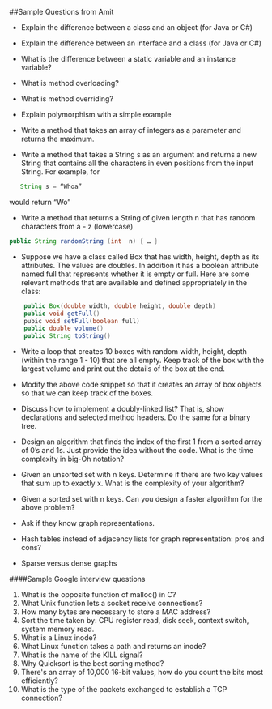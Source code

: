 ﻿##Sample Questions from Amit
* Explain the difference between a class and an object (for Java or C#)
* Explain the difference between an interface and a class (for Java or C#)
* What is the difference between a static variable and an instance variable?
* What is method overloading?
* What is method overriding?
* Explain polymorphism with a simple example




* Write a method that takes an array of integers as a parameter and returns the maximum.


* Write a method that takes a String s as an argument and returns a new String that contains all the characters in even positions from the input String. For example, for
```java
   String s = “Whoa”
```
would return “Wo”

* Write a method that returns a String of given length n that has random characters from a - z (lowercase)
```java
public String randomString (int  n) { … }
```

   * Suppose we have a class called Box that has width, height, depth  as its attributes. The values are doubles. In addition it has a boolean attribute named full that represents whether it is empty or full. Here are some relevant methods that are available and defined appropriately in the class:

```java
    public Box(double width, double height, double depth)
    public void getFull()
    pubic void setFull(boolean full)
    public double volume()
    public String toString()
```

   * Write a loop that creates 10 boxes with random width, height, depth (within the range 1 - 10) that are all empty. Keep track of the box with the largest volume and print out the details of the box at the end.

   * Modify the above code snippet so that it creates an array of box objects so that we can keep track of the boxes.

   * Discuss how to implement a doubly-linked list? That is, show declarations and selected method headers. Do the same for a binary tree.

   * Design an algorithm that finds the index of the first 1 from a sorted array of 0’s and 1s. Just provide the idea without the code. What is the time complexity in big-Oh notation?

   * Given an unsorted set with n keys. Determine if there are two key values that sum up to exactly x. What is the complexity of your algorithm?
   * Given a sorted set with n keys. Can you design a faster algorithm for the above problem?

   * Ask if they know graph representations. 
   * Hash tables instead of adjacency lists for graph representation: pros and cons?
   * Sparse versus dense graphs



####Sample Google interview questions


1. What is the opposite function of malloc() in C?
2. What Unix function lets a socket receive connections?
3. How many bytes are necessary to store a MAC address?
4. Sort the time taken by: CPU register read, disk seek, context switch, system memory read.
5. What is a Linux inode?
6. What Linux function takes a path and returns an inode?
7. What is the name of the KILL signal?
8. Why Quicksort is the best sorting method?
9. There's an array of 10,000 16-bit values, how do you count the bits most efficiently?
10. What is the type of the packets exchanged to establish a TCP connection?
